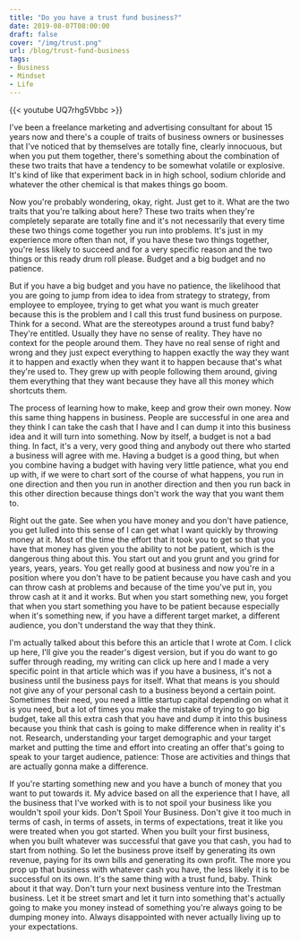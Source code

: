 ```yaml
---
title: "Do you have a trust fund business?"
date: 2019-08-07T08:00:00
draft: false
cover: "/img/trust.png"
url: /blog/trust-fund-business
tags:
- Business
- Mindset
- Life
---
```


{{< youtube UQ7rhg5Vbbc >}} 

I've been a freelance marketing and advertising consultant for about 15 years now and there's a couple of traits of business owners or businesses that I've noticed that by themselves are totally fine, clearly innocuous, but when you put them together, there's something about the combination of these two traits that have a tendency to be somewhat volatile or explosive. It's kind of like that experiment back in in high school, sodium chloride and whatever the other chemical is that makes things go boom.

Now you're probably wondering, okay, right. Just get to it. What are the two traits that you're talking about here? These two traits when they're completely separate are totally fine and it's not necessarily that every time these two things come together you run into problems. It's just in my experience more often than not, if you have these two things together, you're less likely to succeed and for a very specific reason and the two things or this ready drum roll please. Budget and a big budget and no patience. 

But if you have a big budget and you have no patience, the likelihood that you are going to jump from idea to idea from strategy to strategy, from employee to employee, trying to get what you want is much greater because this is the problem and I call this trust fund business on purpose. Think for a second. What are the stereotypes around a trust fund baby? They're entitled. Usually they have no sense of reality. They have no context for the people around them. They have no real sense of right and wrong and they just expect everything to happen exactly the way they want it to happen and exactly when they want it to happen because that's what they're used to. They grew up with people following them around, giving them everything that they want because they have all this money which shortcuts them. 

The process of learning how to make, keep and grow their own money. Now this same thing happens in business. People are successful in one area and they think I can take the cash that I have and I can dump it into this business idea and it will turn into something. Now by itself, a budget is not a bad thing. In fact, it's a very, very good thing and anybody out there who started a business will agree with me. Having a budget is a good thing, but when you combine having a budget with having very little patience, what you end up with, if we were to chart sort of the course of what happens, you run in one direction and then you run in another direction and then you run back in this other direction because things don't work the way that you want them to. 

Right out the gate. See when you have money and you don't have patience, you get lulled into this sense of I can get what I want quickly by throwing money at it. Most of the time the effort that it took you to get so that you have that money has given you the ability to not be patient, which is the dangerous thing about this. You start out and you grunt and you grind for years, years, years. You get really good at business and now you're in a position where you don't have to be patient because you have cash and you can throw cash at problems and because of the time you've put in, you throw cash at it and it works. But when you start something new, you forget that when you start something you have to be patient because especially when it's something new, if you have a different target market, a different audience, you don't understand the way that they think. 

I'm actually talked about this before this an article that I wrote at Com. I click up here, I'll give you the reader's digest version, but if you do want to go suffer through reading, my writing can click up here and I made a very specific point in that article which was if you have a business, it's not a business until the business pays for itself. What that means is you should not give any of your personal cash to a business beyond a certain point. Sometimes their need, you need a little startup capital depending on what it is you need, but a lot of times you make the mistake of trying to go big budget, take all this extra cash that you have and dump it into this business because you think that cash is going to make difference when in reality it's not. Research, understanding your target demographic and your target market and putting the time and effort into creating an offer that's going to speak to your target audience, patience: Those are activities and things that are actually gonna make a difference. 

If you're starting something new and you have a bunch of money that you want to put towards it. My advice based on all the experience that I have, all the business that I've worked with is to not spoil your business like you wouldn't spoil your kids. Don't Spoil Your Business. Don't give it too much in terms of cash, in terms of assets, in terms of expectations, treat it like you were treated when you got started. When you built your first business, when you built whatever was successful that gave you that cash, you had to start from nothing. So let the business prove itself by generating its own revenue, paying for its own bills and generating its own profit. The more you prop up that business with whatever cash you have, the less likely it is to be successful on its own. It's the same thing with a trust fund, baby. Think about it that way. Don't turn your next business venture into the Trestman business. Let it be street smart and let it turn into something that's actually going to make you money instead of something you're always going to be dumping money into. Always disappointed with never actually living up to your expectations.
